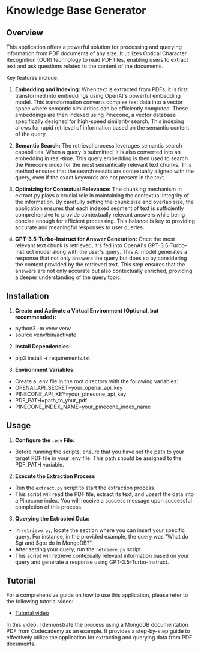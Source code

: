 # Knowledge Base Generator

## Overview

This application offers a powerful solution for processing and querying information from PDF documents of any size. It utilizes Optical Character Recognition (OCR) technology to read PDF files, enabling users to extract text and ask questions related to the content of the documents.

Key features include:

1. **Embedding and Indexing:** When text is extracted from PDFs, it is first transformed into embeddings using OpenAI's powerful embedding model. This transformation converts complex text data into a vector space where semantic similarities can be efficiently computed. These embeddings are then indexed using Pinecone, a vector database specifically designed for high-speed similarity search. This indexing allows for rapid retrieval of information based on the semantic content of the query.

2. **Semantic Search:** The retrieval process leverages semantic search capabilities. When a query is submitted, it is also converted into an embedding in real-time. This query embedding is then used to search the Pinecone index for the most semantically relevant text chunks. This method ensures that the search results are contextually aligned with the query, even if the exact keywords are not present in the text.

3. **Optimizing for Contextual Relevance:** The chunking mechanism in extract.py plays a crucial role in maintaining the contextual integrity of the information. By carefully setting the chunk size and overlap size, the application ensures that each indexed segment of text is sufficiently comprehensive to provide contextually relevant answers while being concise enough for efficient processing. This balance is key to providing accurate and meaningful responses to user queries.

4. **GPT-3.5-Turbo-Instruct for Answer Generation:** Once the most relevant text chunk is retrieved, it's fed into OpenAI's GPT-3.5-Turbo-Instruct model along with the user's query. This AI model generates a response that not only answers the query but does so by considering the context provided by the retrieved text. This step ensures that the answers are not only accurate but also contextually enriched, providing a deeper understanding of the query topic.

## Installation

1. **Create and Activate a Virtual Environment (Optional, but recommended):**

- python3 -m venv venv
- source venv/bin/activate

2. **Install Dependencies:**

- pip3 install -r requirements.txt

3. **Environment Variables:**

- Create a .env file in the root directory with the following variables:
- OPENAI_API_SECRET=your_openai_api_key
- PINECONE_API_KEY=your_pinecone_api_key
- PDF_PATH=path_to_your_pdf
- PINECONE_INDEX_NAME=your_pinecone_index_name

## Usage

1. **Configure the `.env` File:**

- Before running the scripts, ensure that you have set the path to your target PDF file in your .env file. This path should be assigned to the PDF_PATH variable.

2. **Execute the Extraction Process**

- Run the `extract.py` script to start the extraction process.
- This script will read the PDF file, extract its text, and upsert the data into a Pinecone index. You will receive a success message upon successful completion of this process.

3. **Querying the Extracted Data:**

- In `retrieve.py`, locate the section where you can insert your specific query. For instance, in the provided example, the query was "What do $gt and $gte do in MongoDB?".
- After setting your query, run the `retrieve.py` script.
- This script will retrieve contexually relevant information based on your query and generate a response using GPT-3.5-Turbo-Instruct.

## Tutorial

For a comprehensive guide on how to use this application, please refer to the following tutorial video:

- [Tutorial video](https://www.youtube.com/watch?v=eOVijD9Yfpk&ab_channel=Daniel)

In this video, I demonstrate the process using a MongoDB documentation PDF from Codecademy as an example. It provides a step-by-step guide to effectively utilize the application for extracting and querying data from PDF documents.
